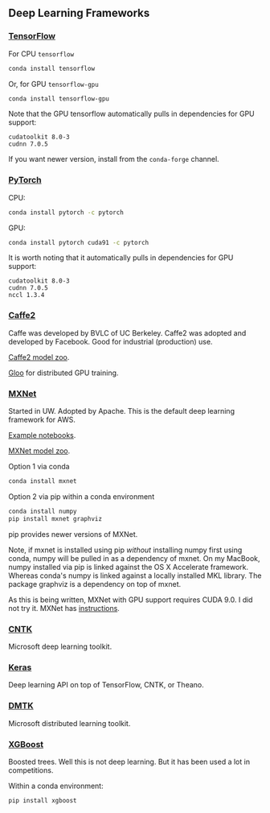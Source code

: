 
## Deep Learning Frameworks

### [TensorFlow](https://github.com/tensorflow/tensorflow)

For CPU `tensorflow`

```bash
conda install tensorflow
```

Or, for GPU `tensorflow-gpu`

```bash
conda install tensorflow-gpu
```

Note that the GPU tensorflow automatically pulls in dependencies for GPU support:

```
cudatoolkit 8.0-3
cudnn 7.0.5
```

If you want newer version, install from the `conda-forge` channel.

### [PyTorch](https://github.com/pytorch/pytorch)

CPU:

```bash
conda install pytorch -c pytorch
```

GPU:

```bash
conda install pytorch cuda91 -c pytorch
```

It is worth noting that it automatically pulls in dependencies for GPU support:

```
cudatoolkit 8.0-3
cudnn 7.0.5
nccl 1.3.4
```

### [Caffe2](https://github.com/caffe2/caffe2)

Caffe was developed by BVLC of UC Berkeley. Caffe2 was adopted and developed by Facebook. Good for industrial (production) use.

[Caffe2 model zoo](https://caffe2.ai/docs/zoo.html).

[Gloo](https://github.com/facebookincubator/gloo) for distributed GPU training.

### [MXNet](https://github.com/apache/incubator-mxnet)

Started in UW. Adopted by Apache. This is the default deep learning framework for AWS.

[Example notebooks](https://github.com/dmlc/mxnet-notebooks).

[MXNet model zoo](https://mxnet.incubator.apache.org/model_zoo).

Option 1 via conda

```bash
conda install mxnet
```

Option 2 via pip within a conda environment

```bash
conda install numpy
pip install mxnet graphviz
```

pip provides newer versions of MXNet.

Note, if mxnet is installed using pip *without* installing numpy first using conda, numpy will be pulled in as a dependency of mxnet. On my MacBook, numpy installed via pip is linked against the OS X Accelerate framework. Whereas conda's numpy is linked against a locally installed MKL library. The package graphviz is a dependency on top of mxnet.

As this is being written, MXNet with GPU support requires CUDA 9.0. I did not try it. MXNet has [instructions](https://mxnet.apache.org/install/index.html).

### [CNTK](https://github.com/Microsoft/CNTK)

Microsoft deep learning toolkit.

### [Keras](https://github.com/fchollet/keras)

Deep learning API on top of TensorFlow, CNTK, or Theano.

### [DMTK](https://github.com/Microsoft/DMTK)

Microsoft distributed learning toolkit.

### [XGBoost](https://github.com/dmlc/xgboost)

Boosted trees. Well this is not deep learning. But it has been used a lot in competitions.

Within a conda environment:

```bash
pip install xgboost
```
